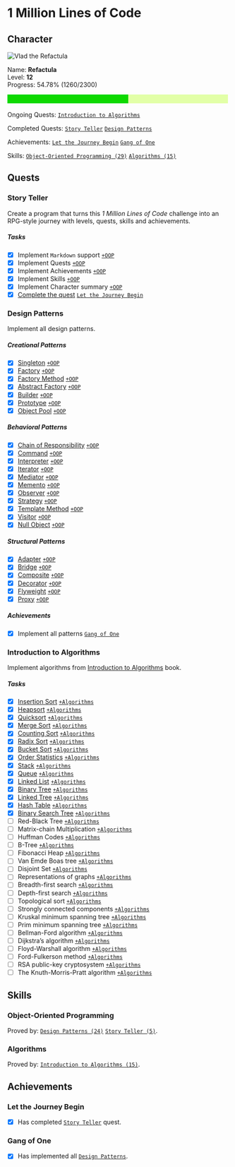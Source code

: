 # 1 Million Lines of Code

## Character

<img src="https://github.com/Refactula.png" alt="Vlad the Refactula" width="200px"/>

Name: **Refactula**  
Level: **12**  
Progress: 54.78% (1260/2300)  

![Progress: 54.78%](Story/files/progress-bar.png)

Ongoing Quests: [`Introduction to Algorithms`](#introduction-to-algorithms)

Completed Quests: [`Story Teller`](#story-teller) [`Design Patterns`](#design-patterns)

Achievements: [`Let the Journey Begin`](#let-the-journey-begin) [`Gang of One`](#gang-of-one)

Skills: [`Object-Oriented Programming (29)`](#object-oriented-programming) [`Algorithms (15)`](#algorithms)

## Quests

### Story Teller

Create a program that turns this *1 Million Lines of Code* challenge into an RPG-style journey with levels, quests, skills and achievements.

##### Tasks

* [x] Implement `Markdown` support [`+OOP`](#object-oriented-programming)
* [x] Implement Quests [`+OOP`](#object-oriented-programming)
* [x] Implement Achievements [`+OOP`](#object-oriented-programming)
* [x] Implement Skills [`+OOP`](#object-oriented-programming)
* [x] Implement Character summary [`+OOP`](#object-oriented-programming)
* [x] [Complete the quest](Story/src/main/java/refactula/story) [`Let the Journey Begin`](#let-the-journey-begin)

### Design Patterns

Implement all design patterns.

##### Creational Patterns

* [x] [Singleton](DesignPatterns/src/main/java/refactula/design/patterns/creational/singleton) [`+OOP`](#object-oriented-programming)
* [x] [Factory](DesignPatterns/src/main/java/refactula/design/patterns/creational/factory) [`+OOP`](#object-oriented-programming)
* [x] [Factory Method](DesignPatterns/src/main/java/refactula/design/patterns/creational/factory_method) [`+OOP`](#object-oriented-programming)
* [x] [Abstract Factory](DesignPatterns/src/main/java/refactula/design/patterns/creational/abstract_factory) [`+OOP`](#object-oriented-programming)
* [x] [Builder](DesignPatterns/src/main/java/refactula/design/patterns/creational/builder) [`+OOP`](#object-oriented-programming)
* [x] [Prototype](DesignPatterns/src/main/java/refactula/design/patterns/creational/prototype) [`+OOP`](#object-oriented-programming)
* [x] [Object Pool](DesignPatterns/src/main/java/refactula/design/patterns/creational/object_pool) [`+OOP`](#object-oriented-programming)

##### Behavioral Patterns

* [x] [Chain of Responsibility](DesignPatterns/src/main/java/refactula/design/patterns/behavioral/chain_of_responsibility) [`+OOP`](#object-oriented-programming)
* [x] [Command](DesignPatterns/src/main/java/refactula/design/patterns/behavioral/command) [`+OOP`](#object-oriented-programming)
* [x] [Interpreter](DesignPatterns/src/main/java/refactula/design/patterns/behavioral/interpreter) [`+OOP`](#object-oriented-programming)
* [x] [Iterator](DesignPatterns/src/main/java/refactula/design/patterns/behavioral/iterator) [`+OOP`](#object-oriented-programming)
* [x] [Mediator](DesignPatterns/src/main/java/refactula/design/patterns/behavioral/mediator) [`+OOP`](#object-oriented-programming)
* [x] [Memento](DesignPatterns/src/main/java/refactula/design/patterns/behavioral/memento) [`+OOP`](#object-oriented-programming)
* [x] [Observer](DesignPatterns/src/main/java/refactula/design/patterns/behavioral/observer) [`+OOP`](#object-oriented-programming)
* [x] [Strategy](DesignPatterns/src/main/java/refactula/design/patterns/behavioral/strategy) [`+OOP`](#object-oriented-programming)
* [x] [Template Method](DesignPatterns/src/main/java/refactula/design/patterns/behavioral/template_method) [`+OOP`](#object-oriented-programming)
* [x] [Visitor](DesignPatterns/src/main/java/refactula/design/patterns/behavioral/visitor) [`+OOP`](#object-oriented-programming)
* [x] [Null Object](DesignPatterns/src/main/java/refactula/design/patterns/behavioral/null_object) [`+OOP`](#object-oriented-programming)

##### Structural Patterns

* [x] [Adapter](DesignPatterns/src/main/java/refactula/design/patterns/structural/adapter) [`+OOP`](#object-oriented-programming)
* [x] [Bridge](DesignPatterns/src/main/java/refactula/design/patterns/structural/bridge) [`+OOP`](#object-oriented-programming)
* [x] [Composite](DesignPatterns/src/main/java/refactula/design/patterns/structural/composite) [`+OOP`](#object-oriented-programming)
* [x] [Decorator](DesignPatterns/src/main/java/refactula/design/patterns/structural/decorator) [`+OOP`](#object-oriented-programming)
* [x] [Flyweight](DesignPatterns/src/main/java/refactula/design/patterns/structural/flyweight) [`+OOP`](#object-oriented-programming)
* [x] [Proxy](DesignPatterns/src/main/java/refactula/design/patterns/structural/proxy) [`+OOP`](#object-oriented-programming)

##### Achievements

* [x] Implement all patterns [`Gang of One`](#gang-of-one)

### Introduction to Algorithms

Implement algorithms from [Introduction to Algorithms](https://www.amazon.com/Introduction-Algorithms-3rd-MIT-Press/dp/0262033844) book.

##### Tasks

* [x] [Insertion Sort](IntroductionToAlgorithms/src/main/java/refactula/introduction_to_algorithms/insertion_sort) [`+Algorithms`](#algorithms)
* [x] [Heapsort](IntroductionToAlgorithms/src/main/java/refactula/introduction_to_algorithms/heapsort) [`+Algorithms`](#algorithms)
* [x] [Quicksort](IntroductionToAlgorithms/src/main/java/refactula/introduction_to_algorithms/quicksort) [`+Algorithms`](#algorithms)
* [x] [Merge Sort](IntroductionToAlgorithms/src/main/java/refactula/introduction_to_algorithms/merge_sort) [`+Algorithms`](#algorithms)
* [x] [Counting Sort](IntroductionToAlgorithms/src/main/java/refactula/introduction_to_algorithms/counting_sort) [`+Algorithms`](#algorithms)
* [x] [Radix Sort](IntroductionToAlgorithms/src/main/java/refactula/introduction_to_algorithms/radix_sort) [`+Algorithms`](#algorithms)
* [x] [Bucket Sort](IntroductionToAlgorithms/src/main/java/refactula/introduction_to_algorithms/bucket_sort) [`+Algorithms`](#algorithms)
* [x] [Order Statistics](IntroductionToAlgorithms/src/main/java/refactula/introduction_to_algorithms/order_statistics) [`+Algorithms`](#algorithms)
* [x] [Stack](IntroductionToAlgorithms/src/main/java/refactula/introduction_to_algorithms/stack) [`+Algorithms`](#algorithms)
* [x] [Queue](IntroductionToAlgorithms/src/main/java/refactula/introduction_to_algorithms/queue) [`+Algorithms`](#algorithms)
* [x] [Linked List](IntroductionToAlgorithms/src/main/java/refactula/introduction_to_algorithms/linked_list) [`+Algorithms`](#algorithms)
* [x] [Binary Tree](IntroductionToAlgorithms/src/main/java/refactula/introduction_to_algorithms/binary_tree) [`+Algorithms`](#algorithms)
* [x] [Linked Tree](IntroductionToAlgorithms/src/main/java/refactula/introduction_to_algorithms/linked_tree) [`+Algorithms`](#algorithms)
* [x] [Hash Table](IntroductionToAlgorithms/src/main/java/refactula/introduction_to_algorithms/hash_table) [`+Algorithms`](#algorithms)
* [x] [Binary Search Tree](IntroductionToAlgorithms/src/main/java/refactula/introduction_to_algorithms/binary_search_tree) [`+Algorithms`](#algorithms)
* [ ] Red-Black Tree [`+Algorithms`](#algorithms)
* [ ] Matrix-chain Multiplication [`+Algorithms`](#algorithms)
* [ ] Huffman Codes [`+Algorithms`](#algorithms)
* [ ] B-Tree [`+Algorithms`](#algorithms)
* [ ] Fibonacci Heap [`+Algorithms`](#algorithms)
* [ ] Van Emde Boas tree [`+Algorithms`](#algorithms)
* [ ] Disjoint Set [`+Algorithms`](#algorithms)
* [ ] Representations of graphs [`+Algorithms`](#algorithms)
* [ ] Breadth-first search [`+Algorithms`](#algorithms)
* [ ] Depth-first search [`+Algorithms`](#algorithms)
* [ ] Topological sort [`+Algorithms`](#algorithms)
* [ ] Strongly connected components [`+Algorithms`](#algorithms)
* [ ] Kruskal minimum spanning tree [`+Algorithms`](#algorithms)
* [ ] Prim minimum spanning tree [`+Algorithms`](#algorithms)
* [ ] Bellman-Ford algorithm [`+Algorithms`](#algorithms)
* [ ] Dijkstra’s algorithm [`+Algorithms`](#algorithms)
* [ ] Floyd-Warshall algorithm [`+Algorithms`](#algorithms)
* [ ] Ford-Fulkerson method [`+Algorithms`](#algorithms)
* [ ] RSA public-key cryptosystem [`+Algorithms`](#algorithms)
* [ ] The Knuth-Morris-Pratt algorithm [`+Algorithms`](#algorithms)

## Skills

### Object-Oriented Programming

Proved by: [`Design Patterns (24)`](#design-patterns) [`Story Teller (5)`](#story-teller).

### Algorithms

Proved by: [`Introduction to Algorithms (15)`](#introduction-to-algorithms).

## Achievements

### Let the Journey Begin

* [x] Has completed [`Story Teller`](#story-teller) quest.

### Gang of One

* [x] Has implemented all [`Design Patterns`](#design-patterns).

